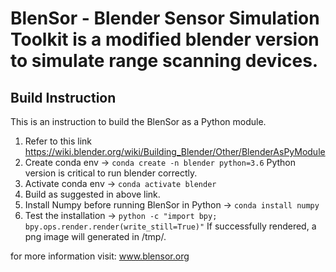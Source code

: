 # BlenSor - Blender Sensor Simulation Toolkit is a modified blender version to simulate range scanning devices.

## Build Instruction
This is an instruction to build the BlenSor as a Python module.
1. Refer to this link https://wiki.blender.org/wiki/Building_Blender/Other/BlenderAsPyModule
2. Create conda env -> `conda create -n blender python=3.6` Python version is critical to run blender correctly.
3. Activate conda env -> `conda activate blender`
4. Build as suggested in above link.
5. Install Numpy before running BlenSor in Python -> `conda install numpy`
6. Test the installation -> `python -c "import bpy; bpy.ops.render.render(write_still=True)"`
If successfully rendered, a png image will generated in /tmp/.

for more information visit: www.blensor.org
